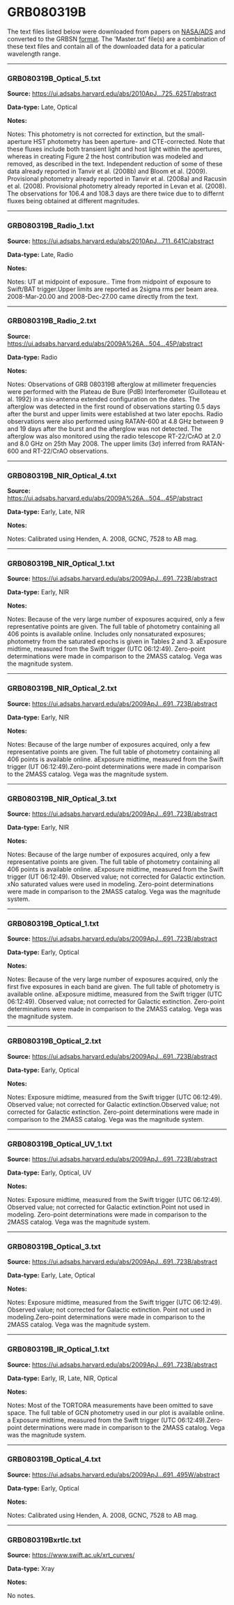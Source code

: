 # GRB080319B

The text files listed below were downloaded from papers on [NASA/ADS](https://ui.adsabs.harvard.edu) and converted to the GRBSN [format](https://github.com/GabrielF98/GRBSNWebtool/tree/master/Webtool/static/SourceData). The 'Master.txt' file(s) are a combination of these text files and contain all of the downloaded data for a paticular wavelength range.

***

### GRB080319B_Optical_5.txt

**Source:** https://ui.adsabs.harvard.edu/abs/2010ApJ...725..625T/abstract

**Data-type:** Late, Optical

**Notes:**

Notes: This photometry is not corrected for extinction, but the small-aperture HST photometry has been aperture- and CTE-corrected. Note that these fluxes include both transient light and host light within the apertures, whereas in creating Figure 2 the host contribution was modeled and removed, as described in the text. Independent reduction of some of these data already reported in Tanvir et al. (2008b) and Bloom et al. (2009). Provisional photometry already reported in Tanvir et al. (2008a) and Racusin et al. (2008). Provisional photometry already reported in Levan et al. (2008). The observations for 106.4 and
108.3 days are there twice due to to differnt fluxes being obtained at different magnitudes.


***

### GRB080319B_Radio_1.txt

**Source:** https://ui.adsabs.harvard.edu/abs/2010ApJ...711..641C/abstract

**Data-type:** Late, Radio

**Notes:**

Notes: UT at midpoint of exposure.. Time from midpoint of exposure to Swift/BAT trigger.Upper limits are reported as 2sigma rms per beam area.
2008-Mar-20.00 and 2008-Dec-27.00 came directly from the text.


***

### GRB080319B_Radio_2.txt

**Source:** https://ui.adsabs.harvard.edu/abs/2009A%26A...504...45P/abstract

**Data-type:** Radio

**Notes:**

Notes: Observations of GRB  080319B afterglow at millimeter frequencies were performed with the Plateau de Bure (PdB) Interferometer (Guilloteau et al. 1992) in a six-antenna extended configuration on the dates. The afterglow was detected in the first round of observations starting 0.5 days after the burst and upper limits were established at two later epochs. Radio observations were also performed using RATAN-600 at 4.8 GHz between 9 and 19 days after the burst and the afterglow was not detected. The afterglow was also monitored using the radio telescope RT-22/CrAO at 2.0 and 8.0 GHz on 25th May 2008. The upper limits (3$\sigma$) inferred from RATAN-600 and RT-22/CrAO observations.


***

### GRB080319B_NIR_Optical_4.txt

**Source:** https://ui.adsabs.harvard.edu/abs/2009A%26A...504...45P/abstract

**Data-type:** Early, Late, NIR

**Notes:**

Notes:  Calibrated using Henden, A. 2008, GCNC, 7528 to AB mag.


***

### GRB080319B_NIR_Optical_1.txt

**Source:** https://ui.adsabs.harvard.edu/abs/2009ApJ...691..723B/abstract

**Data-type:** Early, NIR

**Notes:**

Notes:  Because of the very large number of exposures acquired, only a few representative points are given. The full table of photometry containing all 406 points is available online. Includes only nonsaturated exposures; photometry from the saturated epochs is given in Tables 2 and 3. aExposure midtime, measured from the Swift trigger (UTC 06:12:49). 
Zero-point determinations were made in comparison to the 2MASS catalog. Vega was the magnitude system.


***

### GRB080319B_NIR_Optical_2.txt

**Source:** https://ui.adsabs.harvard.edu/abs/2009ApJ...691..723B/abstract

**Data-type:** Early, NIR

**Notes:**

Notes: Because of the large number of exposures acquired, only a few representative points are given. The full table of photometry containing all 406 points is available online. aExposure midtime, measured from the Swift trigger (UT 06:12:49).Zero-point determinations were made in comparison to the 2MASS catalog. Vega was the magnitude system.


***

### GRB080319B_NIR_Optical_3.txt

**Source:** https://ui.adsabs.harvard.edu/abs/2009ApJ...691..723B/abstract

**Data-type:** Early, NIR

**Notes:**

Notes:  Because of the large number of exposures acquired, only a few representative points are given. The full table of photometry containing all 406 points is available online. aExposure midtime, measured from the Swift trigger (UT 06:12:49). Observed value; not corrected for Galactic extinction. xNo saturated values were used in modeling. Zero-point determinations were made in comparison to the 2MASS catalog. Vega was the magnitude system.


***

### GRB080319B_Optical_1.txt

**Source:** https://ui.adsabs.harvard.edu/abs/2009ApJ...691..723B/abstract

**Data-type:** Early, Optical

**Notes:**

Notes:  Because of the very large number of exposures acquired, only the first five exposures in each band are given. The full table of photometry is available online. aExposure midtime, measured from the Swift trigger (UTC 06:12:49). Observed value; not corrected for Galactic extinction. Zero-point determinations were made in comparison to the 2MASS catalog. Vega was the magnitude system.


***

### GRB080319B_Optical_2.txt

**Source:** https://ui.adsabs.harvard.edu/abs/2009ApJ...691..723B/abstract

**Data-type:** Early, Optical

**Notes:**

Notes:  Exposure midtime, measured from the Swift trigger (UTC 06:12:49). Observed value; not corrected for Galactic extinction.Observed value; not corrected for Galactic extinction. Zero-point determinations were made in comparison to the 2MASS catalog. Vega was the magnitude system.


***

### GRB080319B_Optical_UV_1.txt

**Source:** https://ui.adsabs.harvard.edu/abs/2009ApJ...691..723B/abstract

**Data-type:** Early, Optical, UV

**Notes:**

Notes: Exposure midtime, measured from the Swift trigger (UTC 06:12:49). Observed value; not corrected for Galactic extinction.Point not used in modeling. Zero-point determinations were made in comparison to the 2MASS catalog. Vega was the magnitude system.


***

### GRB080319B_Optical_3.txt

**Source:** https://ui.adsabs.harvard.edu/abs/2009ApJ...691..723B/abstract

**Data-type:** Early, Late, Optical

**Notes:**

Notes: Exposure midtime, measured from the Swift trigger (UTC 06:12:49). Observed value; not corrected for Galactic extinction. Point not used in modeling.Zero-point determinations were made in comparison to the 2MASS catalog. Vega was the magnitude system.


***

### GRB080319B_IR_Optical_1.txt

**Source:** https://ui.adsabs.harvard.edu/abs/2009ApJ...691..723B/abstract

**Data-type:** Early, IR, Late, NIR, Optical

**Notes:**

Notes:  Most of the TORTORA measurements have been omitted to save space. The full table of GCN photometry used in our plot is available online.
a Exposure midtime, measured from the Swift trigger (UTC 06:12:49).Zero-point determinations were made in comparison to the 2MASS catalog. Vega was the magnitude system.


***

### GRB080319B_Optical_4.txt

**Source:** https://ui.adsabs.harvard.edu/abs/2009ApJ...691..495W/abstract

**Data-type:** Early, Optical

**Notes:**

Notes: Calibrated using Henden, A. 2008, GCNC, 7528 to AB mag.


***

### GRB080319Bxrtlc.txt

**Source:** https://www.swift.ac.uk/xrt_curves/

**Data-type:** Xray

**Notes:**

No notes.